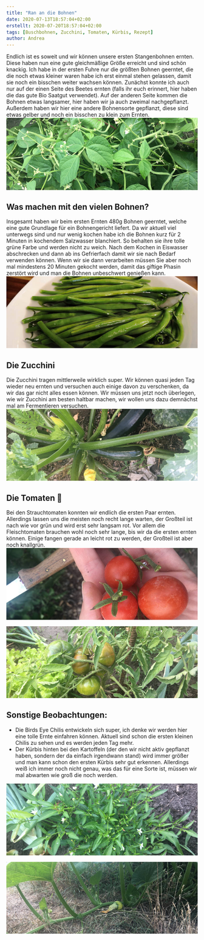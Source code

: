```yaml
---
title: "Ran an die Bohnen"
date: 2020-07-13T18:57:04+02:00
erstellt: 2020-07-20T18:57:04+02:00
tags: [Buschbohnen, Zucchini, Tomaten, Kürbis, Rezept]
author: Andrea
---
```

Endlich ist es soweit und wir können unsere ersten Stangenbohnen ernten.
Diese haben nun eine gute gleichmäßige Größe erreicht und sind schön knackig. Ich habe in der ersten Fuhre nur die größten Bohnen geerntet, die die noch etwas kleiner waren habe ich erst einmal stehen gelassen, damit sie noch ein bisschen weiter wachsen können.
Zunächst konnte ich auch nur auf der einen Seite des Beetes ernten (falls ihr euch erinnert, hier haben die das gute Bio Saatgut verwendet). Auf der anderen Seite kommen die Bohnen etwas langsamer, hier haben wir ja auch zweimal nachgepflanzt. Außerdem haben wir hier eine andere Bohnensorte gepflanzt, diese sind etwas gelber und noch ein bisschen zu klein zum Ernten. 
![Stangenbohnenbeet](/img/ran_an_die_bohnen6.jpg "Stangenbohnen im Beet")

Was machen mit den vielen Bohnen?
---
Insgesamt haben wir beim ersten Ernten 480g Bohnen geerntet, welche eine gute Grundlage für ein Bohnengericht liefert. Da wir aktuell viel unterwegs sind und nur wenig kochen habe ich die Bohnen kurz für 2 Minuten in kochendem Salzwasser blanchiert. So behalten sie ihre tolle grüne Farbe und werden nicht zu weich. Nach dem Kochen in Eiswasser abschrecken und dann ab ins Gefrierfach damit wir sie nach Bedarf verwenden können. Wenn wir sie dann verarbeiten müssen Sie aber noch mal mindestens 20 Minuten gekocht werden, damit das giftige Phasin zerstört wird und man die Bohnen unbeschwert genießen kann.
![Blanchierte Bohnen](/img/ran_an_die_bohnen7.jpg "Blanchierte Bohnen")

Die Zucchini
---
Die Zucchini tragen mittlerweile wirklich super. Wir können quasi jeden Tag wieder neu ernten und versuchen auch einige davon zu verschenken, da wir das gar nicht alles essen können. Wir müssen uns jetzt noch überlegen, wie wir Zucchini am besten haltbar machen, wir wollen uns dazu demnächst mal am Fermentieren versuchen.
![Zucchiniernte](/img/ran_an_die_bohnen1.jpg "Zucchiniernte")

Die Tomaten :tomato:
---
Bei den Strauchtomaten konnten wir endlich die ersten Paar ernten. Allerdings lassen uns die meisten noch recht lange warten, der Großteil ist nach wie vor grün und wird erst sehr langsam rot. Vor allem die Fleischtomaten brauchen wohl noch sehr lange, bis wir da die ersten ernten können. Einige fangen gerade an leicht rot zu werden, der Großteil ist aber noch knallgrün.
![Erste reife Strauchtomaten](/img/ran_an_die_bohnen2.jpg "Erste reife Strauchtomaten")

![Fleischtomaten](/img/ran_an_die_bohnen3.jpg "Fleischtomaten")

Sonstige Beobachtungen:
---
*  Die Birds Eye Chilis entwickeln sich super, ich denke wir werden hier eine tolle Ernte einfahren können. Aktuell sind schon die ersten kleinen Chilis zu sehen und es werden jeden Tag mehr.
*  Der Kürbis hinten bei den Kartoffeln (der den wir nicht aktiv gepflanzt haben, sondern der da einfach irgendwann stand) wird immer größer und man kann schon den ersten Kürbis sehr gut erkennen. Allerdings weiß ich immer noch nicht genau, was das für eine Sorte ist, müssen wir mal abwarten wie groß die noch werden.

![Birds Eye Chili](/img/ran_an_die_bohnen4.jpg "Birds Eye Chili")

![Kürbis](/img/ran_an_die_bohnen5.jpg "Kürbis")
